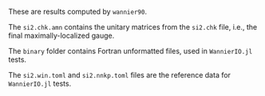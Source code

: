 These are results computed by `wannier90`.

The `si2.chk.amn` contains the unitary matrices from the `si2.chk` file, i.e., the final maximally-localized gauge.

The `binary` folder contains Fortran unformatted files, used in `WannierIO.jl` tests.

The `si2.win.toml` and `si2.nnkp.toml` files are the reference data for `WannierIO.jl` tests.

